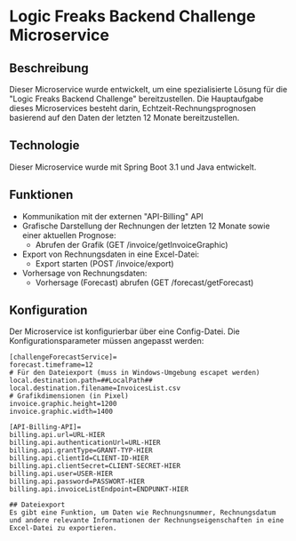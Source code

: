 # Logic Freaks Backend Challenge Microservice

## Beschreibung
Dieser Microservice wurde entwickelt, um eine spezialisierte Lösung für die "Logic Freaks Backend Challenge" bereitzustellen. Die Hauptaufgabe dieses Microservices besteht darin, Echtzeit-Rechnungsprognosen basierend auf den Daten der letzten 12 Monate bereitzustellen.

## Technologie
Dieser Microservice wurde mit Spring Boot 3.1 und Java entwickelt.

## Funktionen
- Kommunikation mit der externen "API-Billing" API
- Grafische Darstellung der Rechnungen der letzten 12 Monate sowie einer aktuellen Prognose:
  - Abrufen der Grafik (GET /invoice/getInvoiceGraphic)
- Export von Rechnungsdaten in eine Excel-Datei:
  - Export starten (POST /invoice/export)
- Vorhersage von Rechnungsdaten:
  - Vorhersage (Forecast) abrufen (GET /forecast/getForecast)

## Konfiguration
Der Microservice ist konfigurierbar über eine Config-Datei. Die Konfigurationsparameter müssen angepasst werden:

```properties
[challengeForecastService]=
forecast.timeframe=12
# Für den Dateiexport (muss in Windows-Umgebung escapet werden)
local.destination.path=##LocalPath##
local.destination.filename=InvoicesList.csv
# Grafikdimensionen (in Pixel)
invoice.graphic.height=1200
invoice.graphic.width=1400

[API-Billing-API]=
billing.api.url=URL-HIER
billing.api.authenticationUrl=URL-HIER
billing.api.grantType=GRANT-TYP-HIER
billing.api.clientId=CLIENT-ID-HIER
billing.api.clientSecret=CLIENT-SECRET-HIER
billing.api.user=USER-HIER
billing.api.password=PASSWORT-HIER
billing.api.invoiceListEndpoint=ENDPUNKT-HIER

## Dateiexport
Es gibt eine Funktion, um Daten wie Rechnungsnummer, Rechnungsdatum und andere relevante Informationen der Rechnungseigenschaften in eine Excel-Datei zu exportieren.
